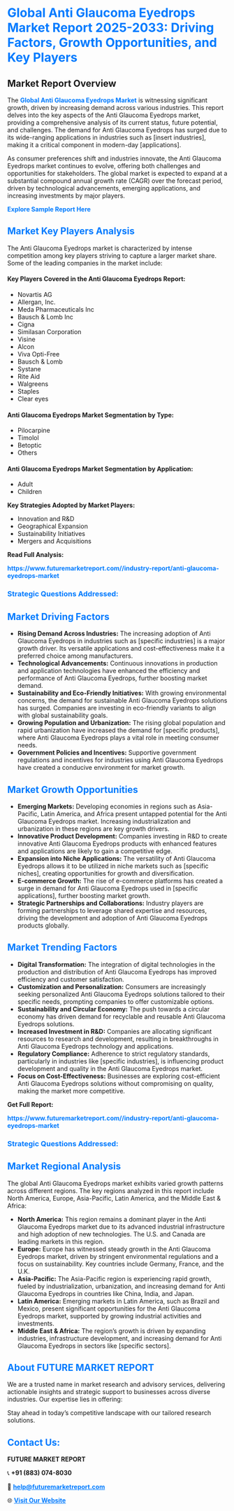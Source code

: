 <h1 style="color: #007BFF;">Global Anti Glaucoma Eyedrops Market Report 2025-2033: Driving Factors, Growth Opportunities, and Key Players</h1>

<section id="overview">
<h2>Market Report Overview</h2>
<p>The <a href="https://www.futuremarketreport.com//industry-report/anti-glaucoma-eyedrops-market" style="color: #007BFF; text-decoration: none;"><strong>Global Anti Glaucoma Eyedrops Market</strong></a> is witnessing significant growth, driven by increasing demand across various industries. This report delves into the key aspects of the Anti Glaucoma Eyedrops market, providing a comprehensive analysis of its current status, future potential, and challenges. The demand for Anti Glaucoma Eyedrops has surged due to its wide-ranging applications in industries such as [insert industries], making it a critical component in modern-day [applications].</p>
<p>As consumer preferences shift and industries innovate, the Anti Glaucoma Eyedrops market continues to evolve, offering both challenges and opportunities for stakeholders. The global market is expected to expand at a substantial compound annual growth rate (CAGR) over the forecast period, driven by technological advancements, emerging applications, and increasing investments by major players.</p>
</section>

<section id="overview">
<p><a href="https://www.futuremarketreport.com//request-sample/reportId=47399" style="color: #007BFF; text-decoration: none;"><strong>Explore Sample Report Here</strong></a></p>
</section>

<section id="key-players">
<h2 style="color: #007BFF;">Market Key Players Analysis</h2>
<p>The Anti Glaucoma Eyedrops market is characterized by intense competition among key players striving to capture a larger market share. Some of the leading companies in the market include:</p>
<h4>Key Players Covered in the Anti Glaucoma Eyedrops Report:</h4>
<ul><li>Novartis AG</li><li>Allergan, Inc.</li><li>Meda Pharmaceuticals Inc</li><li>Bausch &amp; Lomb Inc</li><li>Cigna</li><li>Similasan Corporation</li><li>Visine</li><li>Alcon</li><li>Viva Opti-Free</li><li>Bausch &amp; Lomb</li><li>Systane</li><li>Rite Aid</li><li>Walgreens</li><li>Staples</li><li>Clear eyes</li></ul>
<h4>Anti Glaucoma Eyedrops Market Segmentation by Type:</h4>
<ul><li>Pilocarpine</li><li>Timolol</li><li>Betoptic</li><li>Others</li></ul>

<h4>Anti Glaucoma Eyedrops Market Segmentation by Application:</h4>
<ul><li>Adult</li><li>Children</li></ul>
<p><strong>Key Strategies Adopted by Market Players:</strong></p>
<ul>
<li>Innovation and R&D</li>
<li>Geographical Expansion</li>
<li>Sustainability Initiatives</li>
<li>Mergers and Acquisitions</li>
</ul>
</section>

<section>
<p><strong>Read Full Analysis: </strong></p><a href="https://www.futuremarketreport.com//industry-report/anti-glaucoma-eyedrops-market" style="color: #007BFF; text-decoration: none;"><strong>https://www.futuremarketreport.com//industry-report/anti-glaucoma-eyedrops-market</strong></a>
<h3 style="color: #007BFF;">Strategic Questions Addressed:</h3>
</section>

<section id="driving-factors">
<h2 style="color: #007BFF;">Market Driving Factors</h2>
<ul>
<li><strong>Rising Demand Across Industries:</strong> The increasing adoption of Anti Glaucoma Eyedrops in industries such as [specific industries] is a major growth driver. Its versatile applications and cost-effectiveness make it a preferred choice among manufacturers.</li>
<li><strong>Technological Advancements:</strong> Continuous innovations in production and application technologies have enhanced the efficiency and performance of Anti Glaucoma Eyedrops, further boosting market demand.</li>
<li><strong>Sustainability and Eco-Friendly Initiatives:</strong> With growing environmental concerns, the demand for sustainable Anti Glaucoma Eyedrops solutions has surged. Companies are investing in eco-friendly variants to align with global sustainability goals.</li>
<li><strong>Growing Population and Urbanization:</strong> The rising global population and rapid urbanization have increased the demand for [specific products], where Anti Glaucoma Eyedrops plays a vital role in meeting consumer needs.</li>
<li><strong>Government Policies and Incentives:</strong> Supportive government regulations and incentives for industries using Anti Glaucoma Eyedrops have created a conducive environment for market growth.</li>
</ul>
</section>

<section id="growth-opportunities">
<h2 style="color: #007BFF;">Market Growth Opportunities</h2>
<ul>
<li><strong>Emerging Markets:</strong> Developing economies in regions such as Asia-Pacific, Latin America, and Africa present untapped potential for the Anti Glaucoma Eyedrops market. Increasing industrialization and urbanization in these regions are key growth drivers.</li>
<li><strong>Innovative Product Development:</strong> Companies investing in R&D to create innovative Anti Glaucoma Eyedrops products with enhanced features and applications are likely to gain a competitive edge.</li>
<li><strong>Expansion into Niche Applications:</strong> The versatility of Anti Glaucoma Eyedrops allows it to be utilized in niche markets such as [specific niches], creating opportunities for growth and diversification.</li>
<li><strong>E-commerce Growth:</strong> The rise of e-commerce platforms has created a surge in demand for Anti Glaucoma Eyedrops used in [specific applications], further boosting market growth.</li>
<li><strong>Strategic Partnerships and Collaborations:</strong> Industry players are forming partnerships to leverage shared expertise and resources, driving the development and adoption of Anti Glaucoma Eyedrops products globally.</li>
</ul>
</section>

<section id="trending-factors">
<h2 style="color: #007BFF;">Market Trending Factors</h2>
<ul>
<li><strong>Digital Transformation:</strong> The integration of digital technologies in the production and distribution of Anti Glaucoma Eyedrops has improved efficiency and customer satisfaction.</li>
<li><strong>Customization and Personalization:</strong> Consumers are increasingly seeking personalized Anti Glaucoma Eyedrops solutions tailored to their specific needs, prompting companies to offer customizable options.</li>
<li><strong>Sustainability and Circular Economy:</strong> The push towards a circular economy has driven demand for recyclable and reusable Anti Glaucoma Eyedrops solutions.</li>
<li><strong>Increased Investment in R&D:</strong> Companies are allocating significant resources to research and development, resulting in breakthroughs in Anti Glaucoma Eyedrops technology and applications.</li>
<li><strong>Regulatory Compliance:</strong> Adherence to strict regulatory standards, particularly in industries like [specific industries], is influencing product development and quality in the Anti Glaucoma Eyedrops market.</li>
<li><strong>Focus on Cost-Effectiveness:</strong> Businesses are exploring cost-efficient Anti Glaucoma Eyedrops solutions without compromising on quality, making the market more competitive.</li>
</ul>
</section>

<section>
<p><strong>Get Full Report: </strong></p><a href="https://www.futuremarketreport.com//industry-report/anti-glaucoma-eyedrops-market" style="color: #007BFF; text-decoration: none;"><strong>https://www.futuremarketreport.com//industry-report/anti-glaucoma-eyedrops-market</strong></a>
<h3 style="color: #007BFF;">Strategic Questions Addressed:</h3>
</section>


<section id="regional-analysis">
<h2 style="color: #007BFF;">Market Regional Analysis</h2>
<p>The global Anti Glaucoma Eyedrops market exhibits varied growth patterns across different regions. The key regions analyzed in this report include North America, Europe, Asia-Pacific, Latin America, and the Middle East & Africa:</p>
<ul>
<li><strong>North America:</strong> This region remains a dominant player in the Anti Glaucoma Eyedrops market due to its advanced industrial infrastructure and high adoption of new technologies. The U.S. and Canada are leading markets in this region.</li>
<li><strong>Europe:</strong> Europe has witnessed steady growth in the Anti Glaucoma Eyedrops market, driven by stringent environmental regulations and a focus on sustainability. Key countries include Germany, France, and the U.K.</li>
<li><strong>Asia-Pacific:</strong> The Asia-Pacific region is experiencing rapid growth, fueled by industrialization, urbanization, and increasing demand for Anti Glaucoma Eyedrops in countries like China, India, and Japan.</li>
<li><strong>Latin America:</strong> Emerging markets in Latin America, such as Brazil and Mexico, present significant opportunities for the Anti Glaucoma Eyedrops market, supported by growing industrial activities and investments.</li>
<li><strong>Middle East & Africa:</strong> The region’s growth is driven by expanding industries, infrastructure development, and increasing demand for Anti Glaucoma Eyedrops in sectors like [specific sectors].</li>
</ul>
</section>

<footer>
<h2 style="color: #007BFF;">About FUTURE MARKET REPORT</h2>
<p>We are a trusted name in market research and advisory services, delivering actionable insights and strategic support to businesses across diverse industries. Our expertise lies in offering:</p>

<p>Stay ahead in today’s competitive landscape with our tailored research solutions.</p>

<h2 style="color: #007BFF;">Contact Us:</h2>
<p><strong>FUTURE MARKET REPORT</strong></p>
<p>📞 <strong>+91 (883) 074-8030</strong></p>
<p>📧 <strong><a href="mailto:help@futuremarketreport.com" style="color: #007BFF;">help@futuremarketreport.com</a></strong></p>
<p>🌐 <strong><a href="https://www.futuremarketreport.com/" style="color: #007BFF;">Visit Our Website</a></strong></p>
</footer>